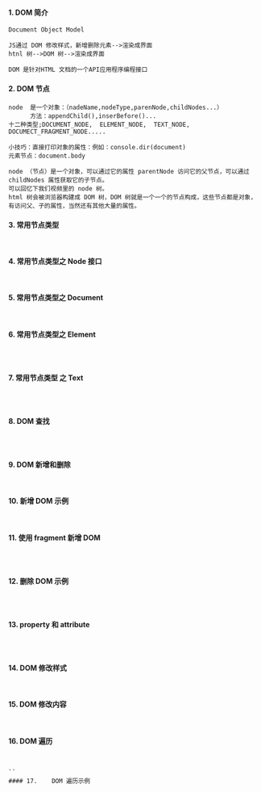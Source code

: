 #### 1.	DOM 简介
```
Document Object Model

JS通过 DOM 修改样式，新增删除元素-->渲染成界面
htnl 树-->DOM 树-->渲染成界面

DOM 是针对HTML 文档的一个API应用程序编程接口

```
#### 2.	DOM 节点
```
node  是一个对象：（nadeName,nodeType,parenNode,childNodes...）
      方法：appendChild(),inserBefore()...
十二种类型;DOCUMENT_NODE,  ELEMENT_NODE,  TEXT_NODE,  DOCUMECT_FRAGMENT_NODE.....

小技巧：直接打印对象的属性：例如：console.dir(document)
元素节点：document.body

node （节点）是一个对象，可以通过它的属性 parentNode 访问它的父节点，可以通过 childNodes 属性获取它的子节点。
可以回忆下我们视频里的 node 树。
html 树会被浏览器构建成 DOM 树，DOM 树就是一个一个的节点构成，这些节点都是对象，有访问父、子的属性，当然还有其他大量的属性。

```
#### 3.	常用节点类型
```


```
#### 4.	常用节点类型之 Node 接口
```


```
#### 5.	常用节点类型之 Document
```


```
#### 6.	常用节点类型之 Element
```



```
#### 7.	常用节点类型 之 Text
```



```
#### 8.	DOM 查找
```



```
#### 9.	DOM 新增和删除
```


```
#### 10.	新增 DOM 示例
```


```
#### 11.	使用 fragment 新增 DOM
```



```
#### 12.	删除 DOM 示例
```



```
#### 13.	property 和 attribute
```



```
#### 14.	DOM 修改样式
```


```
#### 15.	DOM 修改内容
```


```
#### 16.	DOM 遍历
```


``
#### 17.	DOM 遍历示例
```





```
